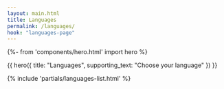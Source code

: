 ```yaml
---
layout: main.html
title: Languages
permalink: /languages/
hook: "languages-page"
---
```


{%- from 'components/hero.html' import hero %}


{{ hero({
    title: "Languages",
    supporting_text: "Choose your language"
}) }}

<section class="languages-section section">
    <div class="content-container">
        <nav aria-labelledby="languages-label">
            {% include 'partials/languages-list.html' %}
        </nav>
    </div>
</section>

